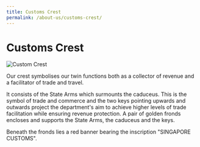 ```yaml
---
title: Customs Crest
permalink: /about-us/customs-crest/
---
```


# Customs Crest

![Custom Crest](https://www.customs.gov.sg/-/media/cus/images/about-us/customs_crest.gif)

Our crest symbolises our twin functions both as a collector of revenue and a facilitator of trade and travel.

It consists of the State Arms which surmounts the caduceus. This is the symbol of trade and commerce and the two keys pointing upwards and outwards project the department's aim to achieve higher levels of trade facilitation while ensuring revenue protection. A pair of golden fronds encloses and supports the State Arms, the caduceus and the keys.

Beneath the fronds lies a red banner bearing the inscription "SINGAPORE CUSTOMS".

